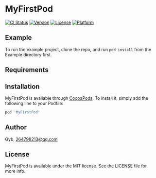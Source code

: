 # MyFirstPod

[![CI Status](http://img.shields.io/travis/Gyb/MyFirstPod.svg?style=flat)](https://travis-ci.org/Gyb/MyFirstPod)
[![Version](https://img.shields.io/cocoapods/v/MyFirstPod.svg?style=flat)](http://cocoapods.org/pods/MyFirstPod)
[![License](https://img.shields.io/cocoapods/l/MyFirstPod.svg?style=flat)](http://cocoapods.org/pods/MyFirstPod)
[![Platform](https://img.shields.io/cocoapods/p/MyFirstPod.svg?style=flat)](http://cocoapods.org/pods/MyFirstPod)

## Example

To run the example project, clone the repo, and run `pod install` from the Example directory first.

## Requirements

## Installation

MyFirstPod is available through [CocoaPods](http://cocoapods.org). To install
it, simply add the following line to your Podfile:

```ruby
pod 'MyFirstPod'
```

## Author

Gyb, 264798213@qq.com

## License

MyFirstPod is available under the MIT license. See the LICENSE file for more info.
